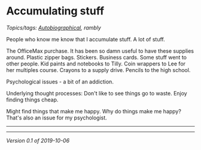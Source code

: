 Accumulating stuff
==================

*Topics/tags: [Autobiographical](index-autobiographical), rambly*

People who know me know that I accumulate stuff.  A lot of stuff.

The OfficeMax purchase.  It has been so damn useful to have these supplies
around.  Plastic zipper bags.  Stickers.  Business cards.    Some stuff
went to other people.  Kid paints and notebooks to Tilly.  Coin wrappers
to Lee for her multiples course.  Crayons to a supply drive.  Pencils to
the high school.

Psychological issues - a bit of an addiction.  

Underlying thought processes: Don't like to see things go to waste.  Enjoy
finding things cheap.

Might find things that make me happy.  Why do things make me happy?  That's
also an issue for my psychologist.

---

---

*Version 0.1 of 2019-10-06*
